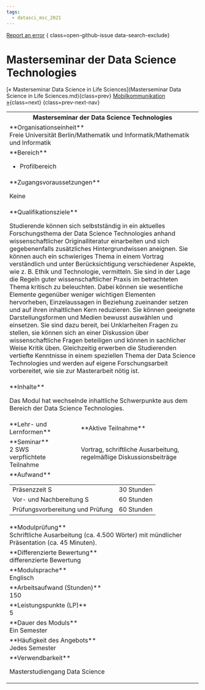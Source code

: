 ```yaml
---
tags:
  - datasci_msc_2021
---
```

[Report an error](https://github.com/SGSSGene/FUB-SUP/issues/new?title=Error%20in%20%22Masterseminar%20der%20Data%20Science%20Technologies%22&body=There%20seems%20to%20be%20an%20error%20in%20module%20%22Masterseminar%20der%20Data%20Science%20Technologies%22%2E%0A%0A%3CDescribe%20here%20a%20slightly%20more%20detailed%20description%20of%20what%20is%20wrong%3E&labels=bug)
{ class=open-github-issue data-search-exclude}

# Masterseminar der Data Science Technologies

[« Masterseminar Data Science in Life Sciences](Masterseminar Data Science in Life Sciences.md){class=prev}
[Mobilkommunikation »](Mobilkommunikation.md){class=next}
{class=prev-next-nav}

<table markdown id="moduledesc">
<tr markdown class="moduledesc_head"><th colspan="2">Masterseminar der Data Science Technologies </th></tr>
<tr markdown><td colspan="2">**Organisationseinheit**   <br>Freie Universität Berlin/Mathematik und Informatik/Mathematik und Informatik</td></tr>

<tr markdown><td colspan="2">**Bereich**<br>


- Profilbereich

</td></tr>

<tr markdown><td colspan="2">**Zugangsvoraussetzungen** <br>

Keine


</td></tr>
<tr markdown><td colspan="2">**Qualifikationsziele**    <br>

Studierende können sich selbstständig in ein aktuelles Forschungsthema der
Data Science Technologies anhand wissenschaftlicher Originalliteratur
einarbeiten und sich gegebenenfalls zusätzliches Hintergrundwissen aneignen.
Sie können auch ein schwieriges Thema in einem Vortrag verständlich und
unter Berücksichtigung verschiedener Aspekte, wie z. B. Ethik und
Technologie, vermitteln. Sie sind in der Lage die Regeln guter
wissenschaftlicher Praxis im betrachteten Thema kritisch zu beleuchten.
Dabei können sie wesentliche Elemente gegenüber weniger wichtigen Elementen
hervorheben, Einzelaussagen in Beziehung zueinander setzen und auf ihren
inhaltlichen Kern reduzieren. Sie können geeignete Darstellungsformen und
Medien bewusst auswählen und einsetzen. Sie sind dazu bereit, bei
Unklarheiten Fragen zu stellen, sie können sich an einer Diskussion über
wissenschaftliche Fragen beteiligen und können in sachlicher Weise Kritik
üben. Gleichzeitig erwerben die Studierenden vertiefte Kenntnisse in einem
speziellen Thema der Data Science Technologies und werden auf eigene
Forschungsarbeit vorbereitet, wie sie zur Masterarbeit nötig ist.


</td></tr>
<tr markdown><td colspan="2">**Inhalte**                <br>

Das Modul hat wechselnde inhaltliche Schwerpunkte aus dem Bereich der Data
Science Technologies.


</td></tr>

<tr markdown><td>**Lehr- und Lernformen**</td><td>**Aktive Teilnahme**</td></tr>
<tr markdown><td> **Seminar** <br>2 SWS <br> verpflichtete Teilnahme</td><td>

Vortrag, schriftliche Ausarbeitung, regelmäßige Diskussionsbeiträge
</td></tr>
<tr markdown><td colspan="2">**Aufwand**                <br>
<table class="aufwand_table">
<tr><td>Präsenzzeit S</td><td>30 Stunden</td></tr>
<tr><td>Vor- und Nachbereitung S</td><td>60 Stunden</td></tr>
<tr><td>Prüfungsvorbereitung und Prüfung</td><td>60 Stunden</td></tr>
</table>

</td></tr>
<tr markdown><td colspan="2">**Modulprüfung**             <br>Schriftliche Ausarbeitung (ca. 4.500 Wörter) mit mündlicher Präsentation
(ca. 45 Minuten).


</td></tr>
<tr markdown><td colspan="2">**Differenzierte Bewertung** <br>differenzierte Bewertung

</td></tr>
<tr markdown><td colspan="2">**Modulsprache**             <br>Englisch</td></tr>
<tr markdown><td colspan="2">**Arbeitsaufwand (Stunden)** <br>150</td></tr>
<tr markdown><td colspan="2">**Leistungspunkte (LP)**     <br>5</td></tr>
<tr markdown><td colspan="2">**Dauer des Moduls**         <br>Ein Semester</td></tr>
<tr markdown><td colspan="2">**Häufigkeit des Angebots**  <br>Jedes Semester</td></tr>
<tr markdown><td colspan="2">**Verwendbarkeit**           <br>

Masterstudiengang Data Science


</td></tr>


</table>
